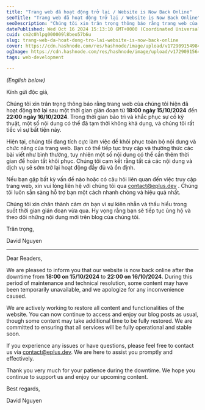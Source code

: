 ```yaml
---
title: "Trang web đã hoạt động trở lại / Website is Now Back Online"
seoTitle: "Trang web đã hoạt động trở lại / Website is Now Back Online"
seoDescription: "Chúng tôi xin trân trọng thông báo rằng trang web của chúng tôi hiện đã hoạt động trở lại sau một thời gian gián đoạn từ 18:00 ngày 15/10/2024 đến 22:00 ngà"
datePublished: Wed Oct 16 2024 15:13:10 GMT+0000 (Coordinated Universal Time)
cuid: cm2c0hlpg000009l8beo57b6u
slug: trang-web-da-hoat-dong-tro-lai-website-is-now-back-online
cover: https://cdn.hashnode.com/res/hashnode/image/upload/v1729091549842/b5477d7f-19f0-4fda-8951-b3e740664d57.png
ogImage: https://cdn.hashnode.com/res/hashnode/image/upload/v1729091564486/4a8291f4-b2ee-44a4-8c89-66248aaea111.png
tags: web-development

---
```


*(English below)*

Kính gửi độc giả,

Chúng tôi xin trân trọng thông báo rằng trang web của chúng tôi hiện đã hoạt động trở lại sau một thời gian gián đoạn từ **18:00 ngày 15/10/2024** đến **22:00 ngày 16/10/2024**. Trong thời gian bảo trì và khắc phục sự cố kỹ thuật, một số nội dung có thể đã tạm thời không khả dụng, và chúng tôi rất tiếc vì sự bất tiện này.

Hiện tại, chúng tôi đang tích cực làm việc để khôi phục toàn bộ nội dung và chức năng của trang web. Bạn có thể tiếp tục truy cập và thưởng thức các bài viết như bình thường, tuy nhiên một số nội dung có thể cần thêm thời gian để hoàn tất khôi phục. Chúng tôi cam kết rằng tất cả các nội dung và dịch vụ sẽ sớm trở lại hoạt động đầy đủ và ổn định.

Nếu bạn gặp bất kỳ vấn đề nào hoặc có câu hỏi liên quan đến việc truy cập trang web, xin vui lòng liên hệ với chúng tôi qua [contact@eplus.dev](mailto:contact@eplus.dev) . Chúng tôi luôn sẵn sàng hỗ trợ bạn một cách nhanh chóng và hiệu quả nhất.

Chúng tôi xin chân thành cảm ơn bạn vì sự kiên nhẫn và thấu hiểu trong suốt thời gian gián đoạn vừa qua. Hy vọng rằng bạn sẽ tiếp tục ủng hộ và theo dõi những nội dung mới trên blog của chúng tôi.

Trân trọng,

David Nguyen

---

Dear Readers,

We are pleased to inform you that our website is now back online after the downtime from **18:00 on 15/10/2024** to **22:00 on 16/10/2024**. During this period of maintenance and technical resolution, some content may have been temporarily unavailable, and we apologize for any inconvenience caused.

We are actively working to restore all content and functionalities of the website. You can now continue to access and enjoy our blog posts as usual, though some content may take additional time to be fully restored. We are committed to ensuring that all services will be fully operational and stable soon.

If you experience any issues or have questions, please feel free to contact us via [contact@eplus.dev](mailto:contact@eplus.dev). We are here to assist you promptly and effectively.

Thank you very much for your patience during the downtime. We hope you continue to support us and enjoy our upcoming content.

Best regards,

David Nguyen